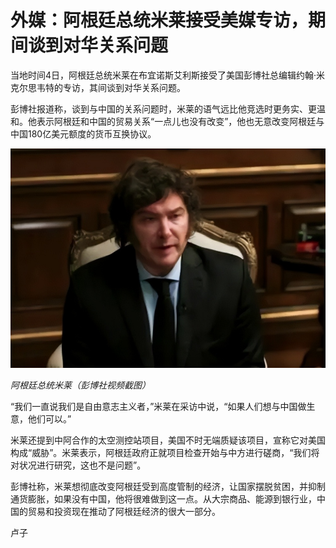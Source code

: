 # 外媒：阿根廷总统米莱接受美媒专访，期间谈到对华关系问题

当地时间4日，阿根廷总统米莱在布宜诺斯艾利斯接受了美国彭博社总编辑约翰·米克尔思韦特的专访，其间谈到对华关系问题。

彭博社报道称，谈到与中国的关系问题时，米莱的语气远比他竞选时更务实、更温和。他表示阿根廷和中国的贸易关系“一点儿也没有改变”，他也无意改变阿根廷与中国180亿美元额度的货币互换协议。

![0c553c4734096d160528ff670d7dc600.jpg](https://raw.githubusercontent.com/qqhsx/qqnews_image/main/2024/04/07/外媒：阿根廷总统米莱接受美媒专访，期间谈到对华关系问题/0c553c4734096d160528ff670d7dc600.jpg)

 _阿根廷总统米莱（彭博社视频截图）_

“我们一直说我们是自由意志主义者，”米莱在采访中说，“如果人们想与中国做生意，他们可以。”

米莱还提到中阿合作的太空测控站项目，美国不时无端质疑该项目，宣称它对美国构成“威胁”。米莱表示，阿根廷政府正就项目检查开始与中方进行磋商，“我们将对状况进行研究，这也不是问题”。

彭博社称，米莱想彻底改变阿根廷受到高度管制的经济，让国家摆脱贫困，并抑制通货膨胀，如果没有中国，他将很难做到这一点。从大宗商品、能源到银行业，中国的贸易和投资现在推动了阿根廷经济的很大一部分。

卢子


